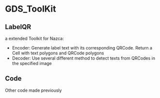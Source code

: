 # GDS_ToolKit

## LabelQR
a extended Toolkit for Nazca:
* Encoder: Generate label text with its corresponding QRCode. Return a Cell with text polygons and QRCode polygons
* Decoder: Use several different method to detect texts from QRCodes in the specified image

## Code
Other code made previously
